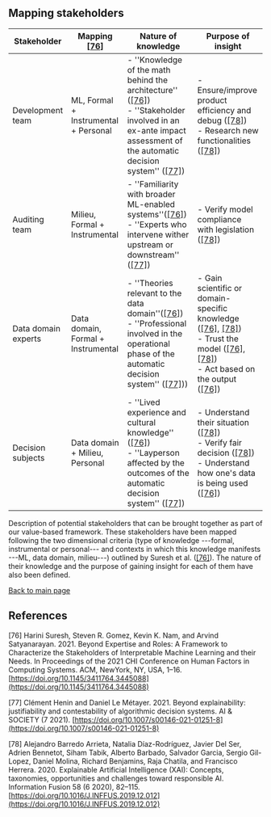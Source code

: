 ## Mapping stakeholders

| Stakeholder       | Mapping [[76]](#suresh2021)  | Nature of knowledge  | Purpose of insight|
| ----------- | ---------------------------------------------------------  |------------------------------------------------------------------------------------------------------------------------------------------------------------------------------------------------ | ----------------------------------------------------------------------------------------------------------------------------------------------------------------------------------------------------------------------------------------------------------------------------------------------------------------------------------------------------------------------------------------------------------------------------------------------------------------------------------------------------------------------------------------------------------------------------------------------------------------------------------------------------------------------------------------------------------------------------------------------------------------------------------------------------------------- 
| Development team     | ML, Formal + Instrumental + Personal |    - ''Knowledge of the math behind the architecture'' ([[76]](#suresh2021)) <br> - ''Stakeholder involved in an ex-ante impact assessment of the automatic decision system'' ([[77]](#henin2021))|  - Ensure/improve product efficiency and debug ([[78]](#barredoarrieta2020))  <br> - Research new functionalities ([[78]](#barredoarrieta2020))    
Auditing team | Milieu, Formal + Instrumental | - ''Familiarity with broader ML-enabled systems''([[76]](#suresh2021))<br> - ''Experts who intervene wither upstream or downstream'' ([[77]](#henin2021))| - Verify model compliance with legislation ([[78]](#barredoarrieta2020))
| Data domain experts | Data domain,  Formal + Instrumental |- ''Theories relevant to the data domain''([[76]](#suresh2021)) <br> - ''Professional involved in the operational phase of the automatic decision system'' ([[77]](#henin2021))) | - Gain scientific or domain-specific knowledge ([[76]](#suresh2021), [[78]](#barredoarrieta2020)) <br> - Trust the model ([[76]](#suresh2021), [[78]](#barredoarrieta2020)) <br> - Act based on the output ([[76]](#suresh2021))
| Decision subjects | Data domain + Milieu, Personal | - ''Lived experience and cultural knowledge'' ([[76]](#suresh2021))<br> - ''Layperson affected by the outcomes of the automatic decision system''  ([[77]](#henin2021)) | - Understand their situation ([[78]](#barredoarrieta2020)) <br> - Verify fair decision ([[78]](#barredoarrieta2020))<br> - Understand how one's data is being used ([[76]](#suresh2021))

Description of potential stakeholders that can be brought together as part of our value-based framework. These stakeholders have been mapped following the two dimensional criteria (type of knowledge ---formal, instrumental or personal--- and contexts in which this knowledge manifests ---ML, data domain, milieu---) outlined by Suresh et al. ([[76]](#suresh2021)). The nature of their knowledge and the purpose of gaining insight for each of them have also been defined.

[Back to main page](index.md)

## References

<a id="suresh2021">[76]</a> 
Harini Suresh, Steven R. Gomez, Kevin K. Nam, and Arvind Satyanarayan. 2021. 
Beyond Expertise and Roles: A Framework to Characterize the Stakeholders of Interpretable Machine Learning and their Needs. 
In Proceedings of the 2021 CHI Conference on Human Factors in Computing Systems. ACM, NewYork, NY, USA, 1–16. [https://doi.org/10.1145/3411764.3445088](https://doi.org/10.1145/3411764.3445088)

<a id="henin2021">[77]</a> 
Clément Henin and Daniel Le Métayer. 2021. 
Beyond explainability: justifiability and contestability of algorithmic decision systems. 
AI & SOCIETY (7 2021). [https://doi.org/10.1007/s00146-021-01251-8](https://doi.org/10.1007/s00146-021-01251-8)

<a id="barredoarrieta2020">[78]</a> 
Alejandro Barredo Arrieta, Natalia Díaz-Rodríguez, Javier Del Ser, Adrien Bennetot, Siham Tabik, Alberto Barbado, Salvador Garcia, Sergio Gil-Lopez, Daniel Molina, Richard Benjamins, Raja Chatila, and Francisco Herrera. 2020. 
Explainable Artificial Intelligence (XAI): Concepts, taxonomies, opportunities and challenges toward responsible AI. 
Information Fusion 58 (6 2020), 82–115. [https://doi.org/10.1016/J.INFFUS.2019.12.012](https://doi.org/10.1016/J.INFFUS.2019.12.012)


